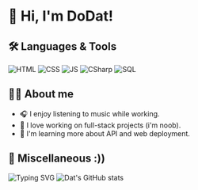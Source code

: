 # 👋 Hi, I'm DoDat!

## 🛠 Languages & Tools
![HTML](https://img.shields.io/badge/Code-HTML-orange)
![CSS](https://img.shields.io/badge/Style-CSS-blue)
![JS](https://img.shields.io/badge/Script-JavaScript-yellow)
![CSharp](https://img.shields.io/badge/Code-C%23-green)
![SQL](https://img.shields.io/badge/Database-SQL-lightgrey)

## 🧑‍🎓 About me
- 🎧 I enjoy listening to music while working.  
- 🎯 I love working on full-stack projects (i'm noob).  
- 📖 I'm learning more about API and web deployment.

## 🚀 Miscellaneous :))
![Typing SVG](https://readme-typing-svg.herokuapp.com?size=24&lines=Welcome+to+my+GitHub!;I'm+a+Web+Developer)
![Dat's GitHub stats](https://github-readme-stats.vercel.app/api?username=Datdo010905&show_icons=true&theme=tokyonight)
